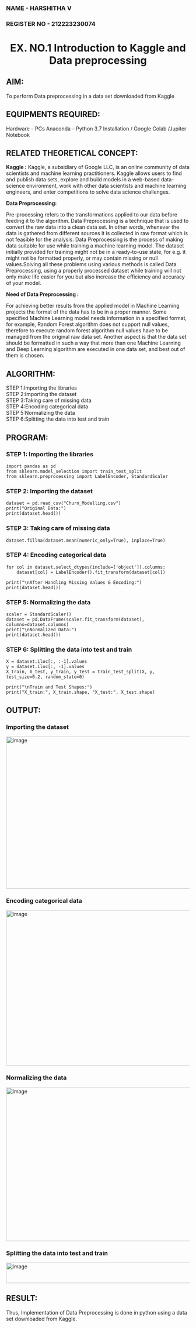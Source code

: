 <H3>NAME - HARSHITHA V</H3>
<H3>REGISTER NO - 212223230074</H3>
<H1 ALIGN =CENTER>EX. NO.1 Introduction to Kaggle and Data preprocessing</H1>

## AIM:

To perform Data preprocessing in a data set downloaded from Kaggle

## EQUIPMENTS REQUIRED:
Hardware – PCs
Anaconda – Python 3.7 Installation / Google Colab /Jupiter Notebook

## RELATED THEORETICAL CONCEPT:

**Kaggle :**
Kaggle, a subsidiary of Google LLC, is an online community of data scientists and machine learning practitioners. Kaggle allows users to find and publish data sets, explore and build models in a web-based data-science environment, work with other data scientists and machine learning engineers, and enter competitions to solve data science challenges.

**Data Preprocessing:**

Pre-processing refers to the transformations applied to our data before feeding it to the algorithm. Data Preprocessing is a technique that is used to convert the raw data into a clean data set. In other words, whenever the data is gathered from different sources it is collected in raw format which is not feasible for the analysis.
Data Preprocessing is the process of making data suitable for use while training a machine learning model. The dataset initially provided for training might not be in a ready-to-use state, for e.g. it might not be formatted properly, or may contain missing or null values.Solving all these problems using various methods is called Data Preprocessing, using a properly processed dataset while training will not only make life easier for you but also increase the efficiency and accuracy of your model.

**Need of Data Preprocessing :**

For achieving better results from the applied model in Machine Learning projects the format of the data has to be in a proper manner. Some specified Machine Learning model needs information in a specified format, for example, Random Forest algorithm does not support null values, therefore to execute random forest algorithm null values have to be managed from the original raw data set.
Another aspect is that the data set should be formatted in such a way that more than one Machine Learning and Deep Learning algorithm are executed in one data set, and best out of them is chosen.


## ALGORITHM:
STEP 1:Importing the libraries<BR>
STEP 2:Importing the dataset<BR>
STEP 3:Taking care of missing data<BR>
STEP 4:Encoding categorical data<BR>
STEP 5:Normalizing the data<BR>
STEP 6:Splitting the data into test and train<BR>

##  PROGRAM:

### STEP 1: Importing the libraries
```
import pandas as pd
from sklearn.model_selection import train_test_split
from sklearn.preprocessing import LabelEncoder, StandardScaler
```
### STEP 2: Importing the dataset
```
dataset = pd.read_csv("Churn_Modelling.csv")
print("Original Data:")
print(dataset.head())
```
### STEP 3: Taking care of missing data
```
dataset.fillna(dataset.mean(numeric_only=True), inplace=True)
```
### STEP 4: Encoding categorical data
```
for col in dataset.select_dtypes(include=['object']).columns:
    dataset[col] = LabelEncoder().fit_transform(dataset[col])

print("\nAfter Handling Missing Values & Encoding:")
print(dataset.head())
```
### STEP 5: Normalizing the data
```
scaler = StandardScaler()
dataset = pd.DataFrame(scaler.fit_transform(dataset), columns=dataset.columns)
print("\nNormalized Data:")
print(dataset.head())
```
### STEP 6: Splitting the data into test and train
```
X = dataset.iloc[:, :-1].values
y = dataset.iloc[:, -1].values
X_train, X_test, y_train, y_test = train_test_split(X, y, test_size=0.2, random_state=0)

print("\nTrain and Test Shapes:")
print("X_train:", X_train.shape, "X_test:", X_test.shape)

```


## OUTPUT:

### Importing the dataset

<img width="665" height="416" alt="image" src="https://github.com/user-attachments/assets/4c4430fb-8326-459d-9fa8-770dadc45ff6" />

### Encoding categorical data

<img width="663" height="425" alt="image" src="https://github.com/user-attachments/assets/9e00a571-21dd-41ba-a23f-60291a4c8f26" />

### Normalizing the data

<img width="685" height="420" alt="image" src="https://github.com/user-attachments/assets/ab62131a-1e74-4e79-899b-ae0c2643ea27" />

### Splitting the data into test and train

<img width="680" height="56" alt="image" src="https://github.com/user-attachments/assets/9e415766-6833-4890-a23f-a1d66e5c9529" />



## RESULT:
Thus, Implementation of Data Preprocessing is done in python  using a data set downloaded from Kaggle.


